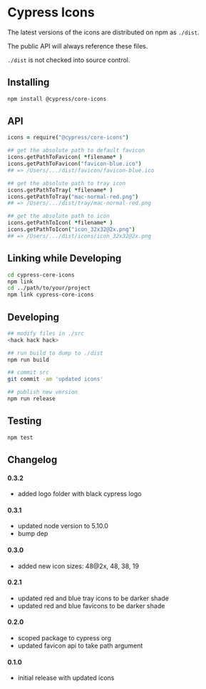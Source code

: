 # Cypress Icons

The latest versions of the icons are distributed on npm as `./dist`.

The public API will always reference these files.

`./dist` is not checked into source control.

## Installing

```bash
npm install @cypress/core-icons
```

## API

```coffeescript
icons = require("@cypress/core-icons")

## get the absolute path to default favicon
icons.getPathToFavicon( *filename* )
icons.getPathToFavicon("favicon-blue.ico")
## => /Users/.../dist/favicon/favicon-blue.ico

## get the absolute path to tray icon
icons.getPathToTray( *filename* )
icons.getPathToTray("mac-normal-red.png")
## => /Users/.../dist/tray/mac-normal-red.png

## get the absolute path to icon
icons.getPathToIcon( *filename* )
icons.getPathToIcon("icon_32x32@2x.png")
## => /Users/.../dist/icons/icon_32x32@2x.png
```

## Linking while Developing

```bash
cd cypress-core-icons
npm link
cd ../path/to/your/project
npm link cypress-core-icons
```

## Developing

```bash
## modify files in ./src
<hack hack hack>

## run build to dump to ./dist
npm run build

## commit src
git commit -am 'updated icons'

## publish new version
npm run release
```

## Testing

```bash
npm test
```

## Changelog

#### 0.3.2
- added logo folder with black cypress logo

#### 0.3.1
- updated node version to 5.10.0
- bump dep

#### 0.3.0
- added new icon sizes: 48@2x, 48, 38, 19

#### 0.2.1
- updated red and blue tray icons to be darker shade
- updated red and blue favicons to be darker shade

#### 0.2.0
- scoped package to cypress org
- updated favicon api to take path argument

#### 0.1.0
- initial release with updated icons
